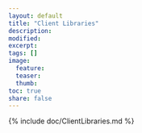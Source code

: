 ```yaml
---
layout: default
title: "Client Libraries"
description:
modified:
excerpt:
tags: []
image:
  feature:
  teaser:
  thumb:
toc: true
share: false
---
```


{% include doc/ClientLibraries.md %}
